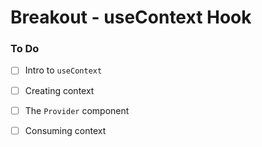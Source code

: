 # Breakout - useContext Hook

### To Do
* [ ] Intro to `useContext`
* [ ] Creating context
* [ ] The `Provider` component
* [ ] Consuming context
























